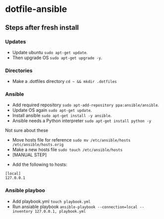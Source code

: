 # dotfile-ansible

## Steps after fresh install

### Updates
 * Update ubuntu `sudo apt-get update`.
 * Then upgrade OS `sudo apt-get upgrade -y`.

### Directories
 * Make a .dotfiles directory `cd ~ && mkdir .dotfiles`

### Ansible
 * Add required repository `sudo apt-add-repository ppa:ansible/ansible`.
 * Update OS again `sudo apt-get update`.
 * Install ansible `sudo apt-get install -y ansible`.
 * Ansible needs a Python interpreter `sudo apt-get install python -y`

 Not sure about these
 * Move hosts file for reference `sudo mv /etc/ansible/hosts /etc/ansible/hosts.orig`
 * Make a new hosts file `sudo touch /etc/ansible/hosts`
 * [MANUAL STEP]
  - Add the following to hosts:
  ```
  [local]
  127.0.0.1
  ```

### Ansible playboo
 * Add playbook.yml `touch playbook.yml`
 * Run ansiable playbook `ansible-playbook --connection=local --inventory 127.0.0.1, playbook.yml`

